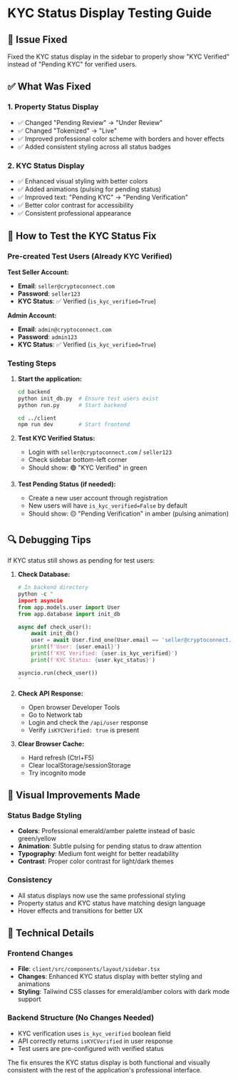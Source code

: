 # KYC Status Display Testing Guide

## 🐛 Issue Fixed
Fixed the KYC status display in the sidebar to properly show "KYC Verified" instead of "Pending KYC" for verified users.

## ✅ What Was Fixed

### 1. Property Status Display
- ✅ Changed "Pending Review" → "Under Review" 
- ✅ Changed "Tokenized" → "Live"
- ✅ Improved professional color scheme with borders and hover effects
- ✅ Added consistent styling across all status badges

### 2. KYC Status Display  
- ✅ Enhanced visual styling with better colors
- ✅ Added animations (pulsing for pending status)
- ✅ Improved text: "Pending KYC" → "Pending Verification"
- ✅ Better color contrast for accessibility
- ✅ Consistent professional appearance

## 🧪 How to Test the KYC Status Fix

### Pre-created Test Users (Already KYC Verified)

**Test Seller Account:**
- **Email**: `seller@cryptoconnect.com`
- **Password**: `seller123`
- **KYC Status**: ✅ Verified (`is_kyc_verified=True`)

**Admin Account:**
- **Email**: `admin@cryptoconnect.com`  
- **Password**: `admin123`
- **KYC Status**: ✅ Verified (`is_kyc_verified=True`)

### Testing Steps

1. **Start the application:**
   ```bash
   cd backend
   python init_db.py  # Ensure test users exist
   python run.py      # Start backend
   
   cd ../client
   npm run dev        # Start frontend
   ```

2. **Test KYC Verified Status:**
   - Login with `seller@cryptoconnect.com` / `seller123`
   - Check sidebar bottom-left corner
   - Should show: 🟢 "KYC Verified" in green

3. **Test Pending Status (if needed):**
   - Create a new user account through registration
   - New users will have `is_kyc_verified=False` by default
   - Should show: 🟡 "Pending Verification" in amber (pulsing animation)

## 🔍 Debugging Tips

If KYC status still shows as pending for test users:

1. **Check Database:**
   ```python
   # In backend directory
   python -c "
   import asyncio
   from app.models.user import User
   from app.database import init_db
   
   async def check_user():
       await init_db()
       user = await User.find_one(User.email == 'seller@cryptoconnect.com')
       print(f'User: {user.email}')
       print(f'KYC Verified: {user.is_kyc_verified}')
       print(f'KYC Status: {user.kyc_status}')
   
   asyncio.run(check_user())
   "
   ```

2. **Check API Response:**
   - Open browser Developer Tools
   - Go to Network tab
   - Login and check the `/api/user` response
   - Verify `isKYCVerified: true` is present

3. **Clear Browser Cache:**
   - Hard refresh (Ctrl+F5)
   - Clear localStorage/sessionStorage
   - Try incognito mode

## 🎨 Visual Improvements Made

### Status Badge Styling
- **Colors**: Professional emerald/amber palette instead of basic green/yellow
- **Animation**: Subtle pulsing for pending status to draw attention
- **Typography**: Medium font weight for better readability
- **Contrast**: Proper color contrast for light/dark themes

### Consistency
- All status displays now use the same professional styling
- Property status and KYC status have matching design language
- Hover effects and transitions for better UX

## 🔧 Technical Details

### Frontend Changes
- **File**: `client/src/components/layout/sidebar.tsx`
- **Changes**: Enhanced KYC status display with better styling and animations
- **Styling**: Tailwind CSS classes for emerald/amber colors with dark mode support

### Backend Structure (No Changes Needed)
- KYC verification uses `is_kyc_verified` boolean field
- API correctly returns `isKYCVerified` in user response
- Test users are pre-configured with verified status

The fix ensures the KYC status display is both functional and visually consistent with the rest of the application's professional interface.